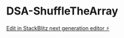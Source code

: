 # DSA-ShuffleTheArray

[Edit in StackBlitz next generation editor ⚡️](https://stackblitz.com/~/github.com/TravisLau92/DSA-ShuffleTheArray)